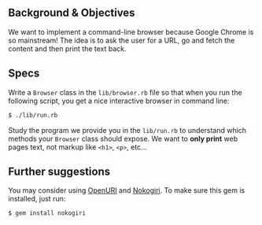 ## Background & Objectives

We want to implement a command-line browser because Google Chrome is so mainstream! The idea is to ask the user for a URL, go and fetch the content and then print the text back.

## Specs

Write a `Browser` class in the `lib/browser.rb` file so that when you run the following script, you get a nice interactive browser in command line:

```bash
$ ./lib/run.rb
```

Study the program we provide you in the `lib/run.rb` to understand
which methods your `Browser` class should expose. We want to **only print** web pages text, not markup like `<h1>`, `<p>`, etc...

## Further suggestions

You may consider using [OpenURI](http://www.ruby-doc.org/stdlib-2.2.0/libdoc/open-uri/rdoc/OpenURI.html) and [Nokogiri](http://www.rubydoc.info/github/sparklemotion/nokogiri). To make sure this gem is installed, just run:

```bash
$ gem install nokogiri
```
